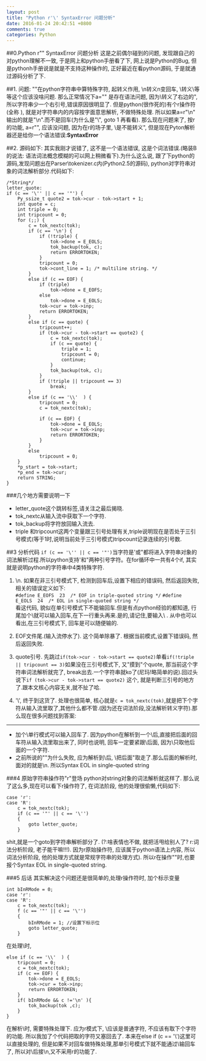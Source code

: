 ```yaml
---
layout: post
title: "Python r'\' SyntaxError 问题分析"
date: 2016-01-24 20:42:51 +0800
comments: true
categories: Python
---
```

##0.Python r"\" SyntaxError 问题分析 
这是之前偶尔碰到的问题, 发现跟自己的对python理解不一致, 于是网上和python手册看了下, 网上说是Python的Bug, 但是pythonh手册说是就是不支持这种操作的, 正好最近在看python源码, 于是就通过源码分析了下.  

##1. 问题:
 "\"在python字符串中算特殊字符, 起转义作用, \n转义n变回车, \\转义\等等这个应该没啥问题. 那么正常情况下a="\" 是存在语法问题, 因为\转义了右边的", 所以字符串少一个右引号,错误原因很明显了. 但是python(很作死的)有个r操作符(全称 ), 就是对字符串内的内容按字面意思解析, 不做特殊处理. 所以如果a=r"\n" 输出的就是"\\n".而不是回车(为什么是"\\", goto 1 再看看). 那么现在问题来了, 按r的功能, a=r"\", 应该没问题, 因为在r的场子里, \是不能转义", 但是现在Pyton解析器还是给你一个语法错误:**SyntaxError**

##2. 源码如下:
 其实我刚才说错了, 这不是一个语法错误, 这是个词法错误.(略装B的说法: 语法词法概念模糊的可以网上稍微看下).为什么这么说, 跟了下python的源码,发现问题出在Parser\tokenizer.c内(Python2.5的源码), python对字符串对象的词法解析部分.代码如下:

    /*String*/
	letter_quote:
    if (c == '\'' || c == '"') {
    	Py_ssize_t quote2 = tok->cur - tok->start + 1;
    	int quote = c;
    	int triple = 0;
    	int tripcount = 0;
    	for (;;) {
    		c = tok_nextc(tok);
    		if (c == '\n') {
    			if (!triple) {
    				tok->done = E_EOLS;
    				tok_backup(tok, c);
    				return ERRORTOKEN;
    			}
    			tripcount = 0;
    			tok->cont_line = 1; /* multiline string. */
    		}
    		else if (c == EOF) {
    			if (triple)
    				tok->done = E_EOFS;
    			else
    				tok->done = E_EOLS;
    			tok->cur = tok->inp;
    			return ERRORTOKEN;
    		}
    		else if (c == quote) {
    			tripcount++;
    			if (tok->cur - tok->start == quote2) {
    				c = tok_nextc(tok);
    				if (c == quote) {
    					triple = 1;
    					tripcount = 0;
    					continue;
    				}
    				tok_backup(tok, c);
    			}
    			if (!triple || tripcount == 3)
    				break;
    		}
    		else if (c == '\\'  ) {
    			tripcount = 0;
    			c = tok_nextc(tok);
    			
    			if (c == EOF) {
    				tok->done = E_EOLS;
    				tok->cur = tok->inp;
    				return ERRORTOKEN;
    			}
    		}
    		else
    			tripcount = 0;
    	}
    	*p_start = tok->start;
    	*p_end = tok->cur;
    	return STRING;
    }

###几个地方需要说明一下
- letter_quote这个跳转标签,请关注之最后揭晓.
- tok_nextc从输入流中获取下一个字符.
- tok_backup将字符放回输入流去.
- triple 和tripcount这两个变量跟三引号处理有关,triple说明现在是否处于三引号模式(等于1时,说明当前处于三引号模式)tripcount记录连续的引号数.

##3 分析代码
 `if (c == '\'' || c == '"')`当字符是'或"都将进入字符串对象的词法解析过程.所以python支持'和"两种引号字符。在for循环中一共有4个if, 其实就是说明python的字符串中4类特殊字符.  

 1. \n. 如果在非三引号模式下, 检测到回车后,设置下相应的错误码, 然后返回失败, 相关的错误定义如下:  
 `#define E_EOFS  23  /* EOF in triple-quoted string */`
 `#define E_EOLS  24  /* EOL in single-quoted string */`  
 看这代码, 貌似在单引号模式下不能输回车.但是有点python经验的都知道, 行尾加个\就可以输入回车,在下一行重头再来.是的,请记住,要输入\ . 从中也可以看出,在三引号模式下, 回车是可以随便输的.  

 2. EOF文件尾.(输入流停水了). 这个简单除暴了. 根据当前模式,设置下错误码, 然后返回失败.

 3. quote引号. 先跳过`if(tok->cur - tok->start == quote2)`单看`if(!triple || tripcount == 3)`如果没在三引号模式下, 又"摸到"个quote, 那当前这个字符串词法解析就完了, break出去.一个字符串就ko了(尼玛!略简单的说).回过头说下`if (tok->cur - tok->start == quote2)` 这个, 就是判断三引号的地方了.跟本文核心内容无关,就不扯了哈.

 4. '\\', 终于到这货了. 处理也很简单, 核心就是`c = tok_nextc(tok)`,就是把下个字符从输入流里取了,其他什么都不管.(因为还在词法阶段,没法解析转义字符).那么现在很多问题找到答案:
 ***
 - 加个\单行模式可以输入回车了. 因为python在解析到一个\后,直接把后面的回车符从输入流里取出来了, 同时也说明, 回车一定要紧跟\后面, 因为\只取他后面的一个字符.
 - 之前所说的"\"为什么失败, 应为解析到\后, \把后面"取走了.那么后面的解析时, 面对的就是\n. 所以Syntax EOL in single-quoted string

###4 原始字符串操作符"r"登场
python对string对象的词法解析就这样了. 那么说了这么多,现在可以看下r操作符了, 在词法阶段, 他的处理很偷懒,代码如下:  

    case 'r':
    case 'R':
	    c = tok_nextc(tok);
	    if (c == '"' || c == '\'')
	    {
	    	goto letter_quote;
	    }
shit,就是一个goto到字符串解析部分了. (?:啥表情也不做, 就把活甩给别人了? r:词法分析阶段, 老子能干嘛!!!). 因为r原始操作符, 应该属于python语法上内容, 所以词法分析阶段, 他的处理方式就是常规字符串的处理方式). 所以r在操作"\"时,也要报个Syntax EOL in single-quoted string.
   
###5 后话
其实解决这个问题还是很简单的,处理r操作符时, 加个标示变量  

    int bInRMode = 0;
    case 'r':
    case 'R':
    	c = tok_nextc(tok);
    	f (c == '"' || c == '\'')
    	{
    		bInRMode = 1; //设置下标示位
    		goto letter_quote;
    	}
在处理\时, 

    else if (c == '\\'  ) {
		tripcount = 0;
		c = tok_nextc(tok);
		if (c == EOF) {
			tok->done = E_EOLS;
			tok->cur = tok->inp;
			return ERRORTOKEN;
		}
		if( bInRMode && c !='\n' ){
			tok_backup(tok ,c);
		}
	}
在解析\时, 需要特殊处理下. 应为r模式下, \应该是普通字符, 不应该有取下个字符的功能. 所以我加了个代码把取的字符又塞回去了. 本来在else if (c == '\\')这里可以直接处理的, 但是如果不对回车做特殊处理,那单引号模式下就不能通过\输回车了, 所以对\后接\n,又不采用r的功能了.
